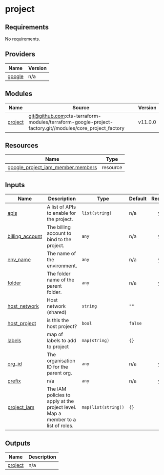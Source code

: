 # project

<!-- BEGINNING OF PRE-COMMIT-TERRAFORM DOCS HOOK -->
## Requirements

No requirements.

## Providers

| Name | Version |
|------|---------|
| <a name="provider_google"></a> [google](#provider\_google) | n/a |

## Modules

| Name | Source | Version |
|------|--------|---------|
| <a name="module_project"></a> [project](#module\_project) | git@github.com:cts-terraform-modules/terraform-google-project-factory.git//modules/core_project_factory | v11.0.0 |

## Resources

| Name | Type |
|------|------|
| [google_project_iam_member.members](https://registry.terraform.io/providers/hashicorp/google/latest/docs/resources/project_iam_member) | resource |

## Inputs

| Name | Description | Type | Default | Required |
|------|-------------|------|---------|:--------:|
| <a name="input_apis"></a> [apis](#input\_apis) | A list of APIs to enable for the project. | `list(string)` | n/a | yes |
| <a name="input_billing_account"></a> [billing\_account](#input\_billing\_account) | The billing account to bind to the project. | `any` | n/a | yes |
| <a name="input_env_name"></a> [env\_name](#input\_env\_name) | The name of the environment. | `any` | n/a | yes |
| <a name="input_folder"></a> [folder](#input\_folder) | The folder name of the parent folder. | `any` | n/a | yes |
| <a name="input_host_network"></a> [host\_network](#input\_host\_network) | Host network (shared) | `string` | `""` | no |
| <a name="input_host_project"></a> [host\_project](#input\_host\_project) | is this the host project? | `bool` | `false` | no |
| <a name="input_labels"></a> [labels](#input\_labels) | map of labels to add to project | `map(string)` | `{}` | no |
| <a name="input_org_id"></a> [org\_id](#input\_org\_id) | The organisation ID for the parent org. | `any` | n/a | yes |
| <a name="input_prefix"></a> [prefix](#input\_prefix) | n/a | `any` | n/a | yes |
| <a name="input_project_iam"></a> [project\_iam](#input\_project\_iam) | The IAM policies to apply at the project level. Map a member to a list of roles. | `map(list(string))` | `{}` | no |

## Outputs

| Name | Description |
|------|-------------|
| <a name="output_project"></a> [project](#output\_project) | n/a |
<!-- END OF PRE-COMMIT-TERRAFORM DOCS HOOK -->
